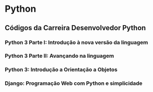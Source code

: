 # Python

## Códigos da Carreira Desenvolvedor Python

### Python 3 Parte I: Introdução à nova versão da linguagem

### Python 3 Parte II: Avançando na linguagem

### Python 3: Introdução a Orientação a Objetos

### Django: Programação Web com Python e simplicidade 